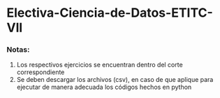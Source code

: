 # Electiva-Ciencia-de-Datos-ETITC-Vll

### Notas:
1. Los respectivos ejercicios se encuentran dentro del corte correspondiente
2. Se deben descargar los archivos (csv), en caso de que aplique para ejecutar de manera adecuada los códigos hechos en python
